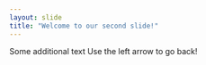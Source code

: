 ```yaml
---
layout: slide
title: "Welcome to our second slide!"
---
```

Some additional text
Use the left arrow to go back!
